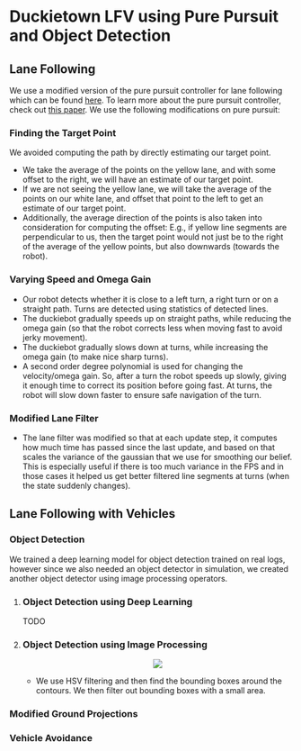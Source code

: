 <h1>Duckietown LFV using Pure Pursuit and Object Detection</h1>
<h2>Lane Following</h2>
We use a modified version of the pure pursuit controller for lane following which can be found <a href="https://github.com/saryazdi/pp-navigation">here</a>. To learn more about the pure pursuit controller, check out <a href="https://www.ri.cmu.edu/pub_files/pub3/coulter_r_craig_1992_1/coulter_r_craig_1992_1.pdf">this paper</a>. We use the following modifications on pure pursuit:
<h3>Finding the Target Point</h3>
We avoided computing the path by directly estimating our target point.
<ul>
  <li>We take the average of the points on the yellow lane, and with some offset to the right, we will have an estimate of our target point.</li>
  <li>If we are not seeing the yellow lane, we will take the average of the points on our white lane, and offset that point to the left to get an estimate of our target point.</li>
  <li>Additionally, the average direction of the points is also taken into consideration for computing the offset: E.g., if yellow line segments are perpendicular to us, then the target point would not just be to the right of the average of the yellow points, but also downwards (towards the robot).</li>
</ul>

<h3>Varying Speed and Omega Gain</h3>
<ul>
  <li>Our robot detects whether it is close to a left turn, a right turn or on a straight path. Turns are detected using statistics of detected lines.</li>
  <li> The duckiebot gradually speeds up on straight paths, while reducing the omega gain (so that the robot corrects less when moving fast to avoid jerky movement).</li>
  <li> The duckiebot gradually slows down at turns, while increasing the omega gain (to make nice sharp turns).</li>
  <li> A second order degree polynomial is used for changing the velocity/omega gain. So, after a turn the robot speeds up slowly, giving it enough time to correct its position before going fast. At turns, the robot will slow down faster to ensure safe navigation of the turn.</li>
</ul>
<h3>Modified Lane Filter</h3>
<ul>
  <li>The lane filter was modified so that at each update step, it computes how much time has passed since the last update, and based on that scales the variance of the gaussian that we use for smoothing our belief. This is especially useful if there is too much variance in the FPS and in those cases it helped us get better filtered line segments at turns (when the state suddenly changes).</li>
</ul>
<h2>Lane Following with Vehicles</h2>
<h3>Object Detection</h3>
We trained a deep learning model for object detection trained on real logs, however since we also needed an object detector in simulation, we created another object detector using image processing operators.
<ol>
<li><h3>Object Detection using Deep Learning</h3>
TODO
</li>
<li><h3>Object Detection using Image Processing</h3>
  <p align="center">
    <img src="https://github.com/saryazdi/Duckietown-Object-Detection-LFV/blob/master/gifs/sim_detection_duckiebot.gif"/>
  </p>
<ul><li>We use HSV filtering and then find the bounding boxes around the contours. We then filter out bounding boxes with a small area.</li></ul></li>
</ol>
<h3>Modified Ground Projections</h3>
<h3>Vehicle Avoidance</h3>
